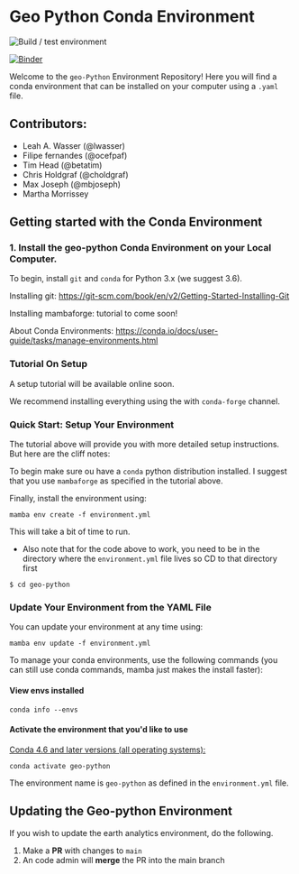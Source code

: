 # Geo Python Conda Environment

![Build / test environment](https://github.com/lwasser/geo-python/actions/workflows/build-test-envt.yml/badge.svg)

[![Binder](https://mybinder.org/badge_logo.svg)](https://mybinder.org/v2/gh/lwasser/geo-python/main)


Welcome to the `geo-Python` Environment Repository! Here you will find a conda environment that can be installed on your computer using a `.yaml` file.


## Contributors:

* Leah A. Wasser (@lwasser)
* Filipe fernandes (@ocefpaf)
* Tim Head (@betatim)
* Chris Holdgraf (@choldgraf)
* Max Joseph  (@mbjoseph)
* Martha Morrissey

## Getting started with the Conda Environment

### 1. Install the geo-python Conda Environment on your Local Computer.

To begin, install `git` and `conda` for Python 3.x (we suggest 3.6).

Installing git: https://git-scm.com/book/en/v2/Getting-Started-Installing-Git

Installing mambaforge: tutorial to come soon!

About Conda Environments: https://conda.io/docs/user-guide/tasks/manage-environments.html

### Tutorial On Setup
A setup tutorial will be available online soon.

We recommend installing everything using the with `conda-forge` channel. 

### Quick Start: Setup Your Environment

The tutorial above will provide you with more detailed setup instructions.
But here are the cliff notes:

To begin make sure ou have a `conda` python distribution installed. I suggest
that you use `mambaforge` as specified in the tutorial above.

Finally, install the environment using:

`mamba env create -f environment.yml`

This will take a bit of time to run. 

* Also note that for the code above to work, you need to be in the directory where the `environment.yml` file lives so CD to that directory first

`$ cd geo-python`


### Update Your Environment from the YAML File

You can update your environment at any time using:

`mamba env update -f environment.yml`

To manage your conda environments, use the following commands (you can 
still use conda commands, mamba just makes the install faster):

#### View envs installed
`conda info --envs`

#### Activate the environment that you'd like to use

[Conda 4.6 and later versions (all operating systems):](https://conda.io/projects/conda/en/latest/user-guide/tasks/manage-environments.html)
```
conda activate geo-python
```

The environment name is `geo-python` as
defined in the `environment.yml` file.

## Updating the Geo-python Environment

If you wish to update the earth analytics environment, do the following.

1. Make a **PR** with changes to `main`
1. An code admin will **merge** the PR into the main branch

